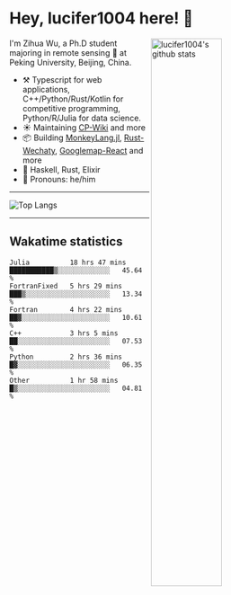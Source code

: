 # Hey, lucifer1004 here! :wave:

<img width="50%" align="right" alt="lucifer1004's github stats" src="https://github-readme-stats.vercel.app/api?username=lucifer1004&show_icons=true">

I'm Zihua Wu, a Ph.D student majoring in remote sensing :satellite: at Peking University, Beijing, China.

- :hammer_and_pick: Typescript for web applications, C++/Python/Rust/Kotlin for competitive programming, Python/R/Julia for data science.
- :sunny: Maintaining [CP-Wiki](https://cp-wiki.vercel.app) and more 
- :package: Building [MonkeyLang.jl](https://github.com/lucifer1004/MonkeyLang.jl), [Rust-Wechaty](https://github.com/wechaty/rust-wechaty), [Googlemap-React](https://github.com/googlemap-react/googlemap-react) and more
- :seedling: Haskell, Rust, Elixir
- :man: Pronouns: he/him

---

![Top Langs](https://github-readme-stats.vercel.app/api/top-langs/?username=lucifer1004&layout=compact)

---

## Wakatime statistics

<!--START_SECTION:waka-->

```text
Julia          18 hrs 47 mins  ███████████▒░░░░░░░░░░░░░   45.64 %
FortranFixed   5 hrs 29 mins   ███▒░░░░░░░░░░░░░░░░░░░░░   13.34 %
Fortran        4 hrs 22 mins   ██▓░░░░░░░░░░░░░░░░░░░░░░   10.61 %
C++            3 hrs 5 mins    ██░░░░░░░░░░░░░░░░░░░░░░░   07.53 %
Python         2 hrs 36 mins   █▓░░░░░░░░░░░░░░░░░░░░░░░   06.35 %
Other          1 hr 58 mins    █▒░░░░░░░░░░░░░░░░░░░░░░░   04.81 %
```

<!--END_SECTION:waka-->
